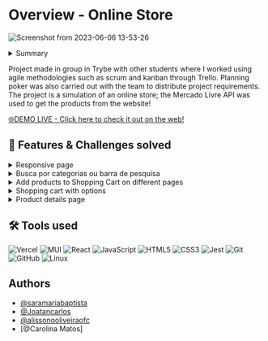 # Overview - Online Store
![Screenshot from 2023-06-06 13-53-26](https://github.com/lucasKoyama/Online-Store/assets/121680414/910dab78-9d12-43ff-a0d7-1e20d3d79cec)

<!--
Think of the STAR + Hero Journey description for the entire README:
1. Situation: begin with the situation, what it aims to solve, and what the common problem is.
2. Tasks: What were my responsibilities? What challenges were I responsible for?
3. Action: What did I do to solve the challenge?
4. Results: solutions developed, value brought to the company, and users.
-->
<!-- SITUATION / COMMON PROBLEM -->
<details>
  <summary>Summary</summary>

  1. [Overview](https://github.com/lucasKoyama/Online-Store/tree/main?tab=readme-ov-file#overview---online-store)
  2. [Features & Challenges solved](https://github.com/lucasKoyama/Online-Store/tree/main?tab=readme-ov-file#-features--challenges-solved)
  3. [Tools used](https://github.com/lucasKoyama/Online-Store/tree/main?tab=readme-ov-file#%EF%B8%8F-tools-used)
  4. [Authors](https://github.com/lucasKoyama/Online-Store/tree/main?tab=readme-ov-file#authors)
</details>
<p>
Project made in group in Trybe with other students where I worked using agile methodologies such as scrum and kanban through Trello. Planning poker was also carried out with the team to distribute project requirements. The project is a simulation of an online store; the Mercado Livre API was used to get the products from the website!
</p>

<a href="https://online-store-lucaskoyama.vercel.app/">
🌐DEMO LIVE - Click here to check it out on the web!
</a>

## 📌 Features & Challenges solved
<!-- TASKS / CHALLENGES -->
<details>
  <summary>Responsive page</summary>

The page was developed responsively, adapting to different screen sizes and devices. This ensures a consistent and pleasant experience for users, regardless of the device they are using.
</details>

<details>
  <summary>Busca por categorias ou barra de pesquisa</summary>
  
The search for products can be done through the category sidebar menu or through the search bar by entering a keyword that the product contains!
</details>

<details>
  <summary>Add products to Shopping Cart on different pages</summary>

Both on the page where the products are displayed and on the page where the details of a product are displayed, it is possible to add items to the cart.
</details>

<details>
  <summary>Shopping cart with options</summary>
  
On the shopping cart page it is possible to add or remove products from the shopping cart, the add button checks before adding whether there is stock available to add more products, it is also possible on this page to close the order to go to the checkout screen purchase. If the page does not contain any added products, it will display an image and a message showing that the cart is empty and a redirect button to the home shopping page.
</details>

<details>
  <summary>Product details page</summary>
  
On the details page, the product detail information provided by the Mercado Livre API is rendered. It is also possible on this page to add products to the shopping cart and also evaluate a product with comments and "stars"! ⭐⭐⭐⭐⭐
</details>


## 🛠️ Tools used
<!-- ACTION -->
<!-- SKILL_BADGE/NAME: DESCRIPTION WHY IT WAS USED -->

![Vercel](https://img.shields.io/badge/vercel-%23000000.svg?style=for-the-badge&logo=vercel&logoColor=white)
![MUI](https://img.shields.io/badge/MUI-%230081CB.svg?style=for-the-badge&logo=mui&logoColor=white)
![React](https://img.shields.io/badge/react-%2320232a.svg?style=for-the-badge&logo=react&logoColor=%2361DAFB)
![JavaScript](https://img.shields.io/badge/javascript-%23323330.svg?style=for-the-badge&logo=javascript&logoColor=%23F7DF1E)
![HTML5](https://img.shields.io/badge/html5-%23E34F26.svg?style=for-the-badge&logo=html5&logoColor=white)
![CSS3](https://img.shields.io/badge/css3-%231572B6.svg?style=for-the-badge&logo=css3&logoColor=white)
![Jest](https://img.shields.io/badge/-jest-%23C21325?style=for-the-badge&logo=jest&logoColor=white)
![Git](https://img.shields.io/badge/git-%23F05033.svg?style=for-the-badge&logo=git&logoColor=white)
![GitHub](https://img.shields.io/badge/github-%23121011.svg?style=for-the-badge&logo=github&logoColor=white)
![Linux](https://img.shields.io/badge/Linux-FCC624?style=for-the-badge&logo=linux&logoColor=black)

## Authors
- [@saramariabaptista](https://github.com/saramariabaptista)
- [@Joatancarlos](https://github.com/Joatancarlos)
- [@alissonooliveiraofc](https://github.com/alissonooliveiraofc)
- [@Carolina Matos]
